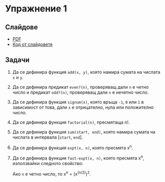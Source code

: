 Упражнение 1
============

Слайдове
--------

* [PDF](slides/slides.pdf)
* [Код от слайдовете](snippets.scm)

Задачи
------

1. Да се дефинира функция `add(x, y)`, която намира сумата на числата `x` и `y`.

2. Да се дефинира предикат `even?(n)`, проверяващ дали `n` е четно число и
предикат `odd?(n)`, проверяващ дали `n` е нечетно число.

3. Да се дефинира функция `signum(x)`, която връща `-1`, `0` или `1` в
зависимост от това, дали `x` е отрицателно, нула или положително число.

4. Да се дефинира функция `factorial(n)`, пресмятаща n!.

5. Да се дефинира функция `sum(start, end)`, която намира сумата на числата в
интервала [`start`, `end`].

6. Да се дефинира функция `expt(x, n)`, която пресмята x<sup>n</sup>.

7. Да се дефинира функция `fast-expt(x, n)`, която пресмята x<sup>n</sup>,
използвайки следното свойство:

   Aко `n` е четно число, то x<sup>n</sup> = (x<sup>(n/2)</sup>)<sup>2</sup>.
